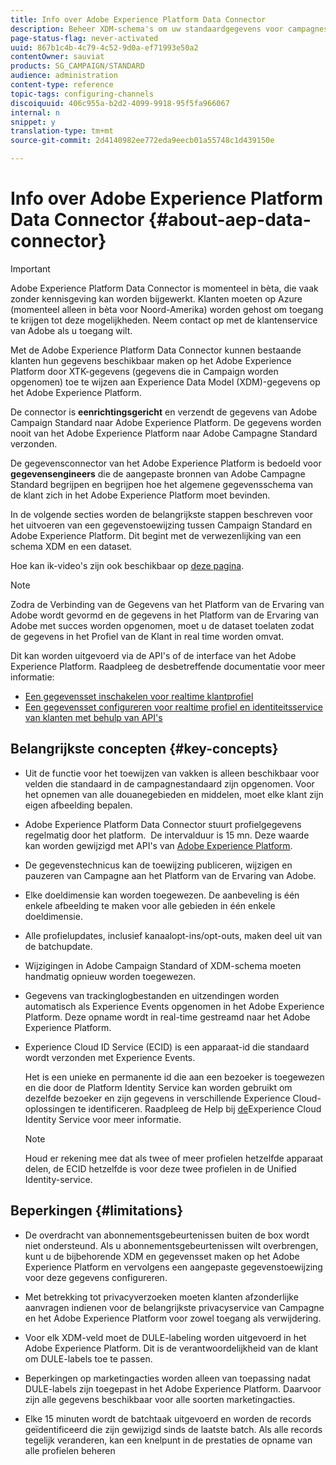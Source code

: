 ```yaml
---
title: Info over Adobe Experience Platform Data Connector
description: Beheer XDM-schema's om uw standaardgegevens voor campagnes beschikbaar te maken op het Adobe Experience Platform.
page-status-flag: never-activated
uuid: 867b1c4b-4c79-4c52-9d0a-ef71993e50a2
contentOwner: sauviat
products: SG_CAMPAIGN/STANDARD
audience: administration
content-type: reference
topic-tags: configuring-channels
discoiquuid: 406c955a-b2d2-4099-9918-95f5fa966067
internal: n
snippet: y
translation-type: tm+mt
source-git-commit: 2d4140982ee772eda9eecb01a55748c1d439150e

---
```



# Info over Adobe Experience Platform Data Connector {#about-aep-data-connector}

>[!IMPORTANT]
>
>Adobe Experience Platform Data Connector is momenteel in bèta, die vaak zonder kennisgeving kan worden bijgewerkt. Klanten moeten op Azure (momenteel alleen in bèta voor Noord-Amerika) worden gehost om toegang te krijgen tot deze mogelijkheden. Neem contact op met de klantenservice van Adobe als u toegang wilt.

Met de Adobe Experience Platform Data Connector kunnen bestaande klanten hun gegevens beschikbaar maken op het Adobe Experience Platform door XTK-gegevens (gegevens die in Campaign worden opgenomen) toe te wijzen aan Experience Data Model (XDM)-gegevens op het Adobe Experience Platform.

De connector is **eenrichtingsgericht** en verzendt de gegevens van Adobe Campaign Standard naar Adobe Experience Platform. De gegevens worden nooit van het Adobe Experience Platform naar Adobe Campagne Standard verzonden.

De gegevensconnector van het Adobe Experience Platform is bedoeld voor **gegevensengineers** die de aangepaste bronnen van Adobe Campagne Standard begrijpen en begrijpen hoe het algemene gegevensschema van de klant zich in het Adobe Experience Platform moet bevinden.

In de volgende secties worden de belangrijkste stappen beschreven voor het uitvoeren van een gegevenstoewijzing tussen Campaign Standard en Adobe Experience Platform. Dit begint met de verwezenlijking van een schema XDM en een dataset.

Hoe kan ik-video&#39;s zijn ook beschikbaar op [deze pagina](https://docs.adobe.com/content/help/en/campaign-learn/campaign-standard-tutorials/administrating/adobe-experience-platform-data-connector/understanding-the-adobe-experience-platform-data-connector.html).

>[!NOTE]
>Zodra de Verbinding van de Gegevens van het Platform van de Ervaring van Adobe wordt gevormd en de gegevens in het Platform van de Ervaring van Adobe met succes worden opgenomen, moet u de dataset toelaten zodat de gegevens in het Profiel van de Klant in real time worden omvat.
>
>Dit kan worden uitgevoerd via de API&#39;s of de interface van het Adobe Experience Platform. Raadpleeg de desbetreffende documentatie voor meer informatie:
>
>* [Een gegevensset inschakelen voor realtime klantprofiel](https://www.adobe.io/apis/experienceplatform/home/tutorials/alltutorials.html#!api-specification/markdown/narrative/tutorials/data_ingestion_tutorial/data_ingestion_tutorial.md)
>* [Een gegevensset configureren voor realtime profiel en identiteitsservice van klanten met behulp van API&#39;s](https://www.adobe.io/apis/experienceplatform/home/tutorials/alltutorials.html#!api-specification/markdown/narrative/tutorials/unified_profile_dataset_tutorial/unified_profile_dataset_api_tutorial.md)


## Belangrijkste concepten {#key-concepts}

* Uit de functie voor het toewijzen van vakken is alleen beschikbaar voor velden die standaard in de campagnestandaard zijn opgenomen. Voor het opnemen van alle douanegebieden en middelen, moet elke klant zijn eigen afbeelding bepalen.

* Adobe Experience Platform Data Connector stuurt profielgegevens regelmatig door het platform. &#x200B; De intervalduur is 15 mn. Deze waarde kan worden gewijzigd met API&#39;s van [Adobe Experience Platform](https://www.adobe.io/apis/experienceplatform/home/tutorials/alltutorials.html#!api-specification/markdown/narrative/tutorials/authenticate_to_acp_tutorial/authenticate_to_acp_tutorial.md).

* De gegevenstechnicus kan de toewijzing publiceren, wijzigen en pauzeren van Campagne aan het Platform van de Ervaring van Adobe.

* Elke doeldimensie kan worden toegewezen. De aanbeveling is één enkele afbeelding te maken voor alle gebieden in één enkele doeldimensie.

* Alle profielupdates, inclusief kanaalopt-ins/opt-outs, maken deel uit van de batchupdate.

* Wijzigingen in Adobe Campaign Standard of XDM-schema moeten handmatig opnieuw worden toegewezen. &#x200B;

* Gegevens van trackinglogbestanden en uitzendingen worden automatisch als Experience Events opgenomen in het Adobe Experience Platform. Deze opname wordt in real-time gestreamd naar het Adobe Experience Platform.

* Experience Cloud ID Service (ECID) is een apparaat-id die standaard wordt verzonden met Experience Events.

   Het is een unieke en permanente id die aan een bezoeker is toegewezen en die door de Platform Identity Service kan worden gebruikt om dezelfde bezoeker en zijn gegevens in verschillende Experience Cloud-oplossingen te identificeren. Raadpleeg de Help bij [de](https://docs.adobe.com/content/help/en/id-service/using/home.html)Experience Cloud Identity Service voor meer informatie.

   >[!NOTE]
   >
   >Houd er rekening mee dat als twee of meer profielen hetzelfde apparaat delen, de ECID hetzelfde is voor deze twee profielen in de Unified Identity-service.

## Beperkingen {#limitations}

* De overdracht van abonnementsgebeurtenissen buiten de box wordt niet ondersteund. Als u abonnementsgebeurtenissen wilt overbrengen, kunt u de bijbehorende XDM en gegevensset maken op het Adobe Experience Platform en vervolgens een aangepaste gegevenstoewijzing voor deze gegevens configureren.

* Met betrekking tot privacyverzoeken moeten klanten afzonderlijke aanvragen indienen voor de belangrijkste privacyservice van Campagne en het Adobe Experience Platform voor zowel toegang als verwijdering.

* Voor elk XDM-veld moet de DULE-labeling worden uitgevoerd in het Adobe Experience Platform. Dit is de verantwoordelijkheid van de klant om DULE-labels toe te passen.

* Beperkingen op marketingacties worden alleen van toepassing nadat DULE-labels zijn toegepast in het Adobe Experience Platform. Daarvoor zijn alle gegevens beschikbaar voor alle soorten marketingacties.

* Elke 15 minuten wordt de batchtaak uitgevoerd en worden de records geïdentificeerd die zijn gewijzigd sinds de laatste batch. Als alle records tegelijk veranderen, kan een knelpunt in de prestaties de opname van alle profielen beheren
